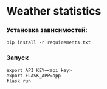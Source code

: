 # Weather statistics

### Установка зависимостей:
```shell
pip install -r requirements.txt
```
### Запуск
```shell
export API_KEY=<api key>
export FLASK_APP=app
flask run
```
